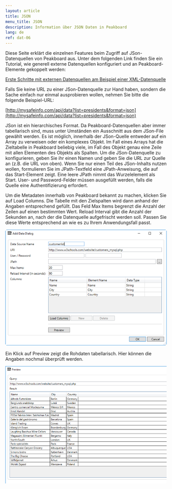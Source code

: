 ```yaml
---
layout: article
title: JSON
menu_title: JSON
description: Information über JSON Daten in Peakboard
lang: de
ref: dat-06
---
```

Diese Seite erklärt die einzelnen Features beim Zugriff auf JSon-Datenquellen von Peakboard aus. Unter dem folgenden Link finden Sie ein Tutorial, wie generell externe Datenquellen konfiguriert und an Peakboard-Elemente gekoppelt werden:


[Erste Schritte mit externen Datenquellen am Beispiel einer XML-Datenquelle]()

Falls Sie keine URL zu einer JSon-Datenquelle zur Hand haben, sondern die Sache einfach nur einmal ausprobieren wollen, nehmen Sie bitte die folgende Beispiel-URL:



[http://mysafeinfo.com/api/data?list=presidents&format=json](http://mysafeinfo.com/api/data?list=presidents&format=json)


JSon ist ein hierarchisches Format. Da Peakboard-Datenquellen aber immer tabellarisch sind, muss unter Umständen ein Ausschnitt aus dem JSon-File gewählt werden. Es ist möglich, innerhalb der JSon-Quelle entweder auf ein Array zu verweisen oder ein komplexes Objekt. Im Fall eines Arrays hat die Zieltabelle in Peakboard beliebig viele, im Fall des Objekt genau eine Zeile mit allen Elementen des Objekts als Spalten. Um die JSon-Datenquelle zu konfigurieren, geben Sie ihr einen Namen und geben Sie die URL zur Quelle an (z.B. die URL von oben). Wenn Sie nur einen Teil des JSon-Inhalts nutzen wollen, formulieren Sie im JPath-Textfeld eine JPath-Anweisung, die auf das Start-Element zeigt. Eine leere JPath nimmt das Wurzelelement als Start. User- und Password-Felder müssen ausgefüllt werden, falls die Quelle eine Authentifizierung erfordert.

Um die Metadaten innerhalb von Peakboard bekannt zu machen, klicken Sie auf Load Columns. Die Tabelle mit den Zielspalten wird dann anhand der Angaben entsprechend gefüllt. Das Feld Max Items begrenzt die Anzahl der Zeilen auf einen bestimmten Wert. Reload Interval gibt die Anzahl der Sekunden an, nach der die Datenquelle aufgefrischt werden soll. Passen Sie diese Werte entsprechend an wie es zu Ihrem Anwendungsfall passt.

![image_1](/assets/images/Data_Sources/JSON/JSON01.png)

Ein Klick auf Preview zeigt die Rohdaten tabellarisch. Hier können die Angaben nochmal überprüft werden.

![image_1](/assets/images/Data_Sources/JSON/JSON02.png)
